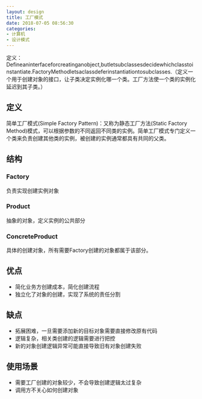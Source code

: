 ```yaml
---
layout: design
title: 工厂模式
date: 2018-07-05 08:56:30
categories:
- 计算机
- 设计模式
---
```

定义：Defineaninterfaceforcreatinganobject,butletsubclassesdecidewhichclasstoinstantiate.FactoryMethodletsaclassdeferinstantiationtosubclasses.（定义一个用于创建对象的接口，让子类决定实例化哪一个类。工厂方法使一个类的实例化延迟到其子类。）

## 定义

简单工厂模式(Simple Factory Pattern)：又称为静态工厂方法(Static Factory Method)模式，可以根据参数的不同返回不同类的实例。简单工厂模式专门定义一个类来负责创建其他类的实例，被创建的实例通常都具有共同的父类。

## 结构

### Factory

负责实现创建实例对象

### Product

抽象的对象，定义实例的公共部分

### ConcreteProduct

具体的创建对象，所有需要Factory创建的对象都属于该部分。

## 优点

- 简化业务方创建成本，简化创建流程
- 独立化了对象的创建，实现了系统的责任分割

## 缺点

- 拓展困难，一旦需要添加新的目标对象需要直接修改原有代码
- 逻辑复杂，相关类创建的逻辑需要进行把控
- 新的对象创建逻辑异常可能直接导致旧有对象创建失败

## 使用场景

- 需要工厂创建的对象较少，不会导致创建逻辑太过复杂
- 调用方不关心如何创建对象
